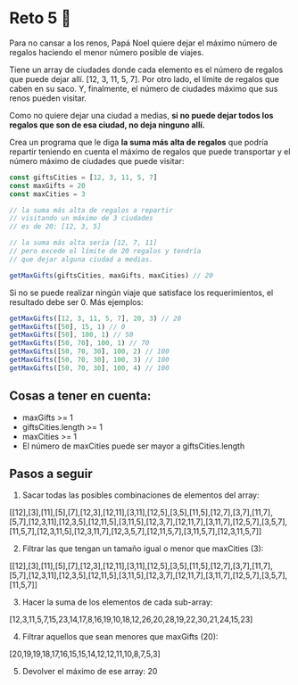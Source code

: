 # Reto 5 🔴

Para no cansar a los renos, Papá Noel quiere dejar el máximo número de regalos haciendo el menor número posible de viajes.

Tiene un array de ciudades donde cada elemento es el número de regalos que puede dejar allí. [12, 3, 11, 5, 7]. Por otro lado, el límite de regalos que caben en su saco. Y, finalmente, el número de ciudades máximo que sus renos pueden visitar.

Como no quiere dejar una ciudad a medias, **si no puede dejar todos los regalos que son de esa ciudad, no deja ninguno allí.**

Crea un programa que le diga **la suma más alta de regalos** que podría repartir teniendo en cuenta el máximo de regalos que puede transportar y el número máximo de ciudades que puede visitar:

```js
const giftsCities = [12, 3, 11, 5, 7]
const maxGifts = 20
const maxCities = 3

// la suma más alta de regalos a repartir
// visitando un máximo de 3 ciudades
// es de 20: [12, 3, 5]

// la suma más alta sería [12, 7, 11]
// pero excede el límite de 20 regalos y tendría
// que dejar alguna ciudad a medias.

getMaxGifts(giftsCities, maxGifts, maxCities) // 20
```

Si no se puede realizar ningún viaje que satisface los requerimientos, el resultado debe ser 0. Más ejemplos:

```js
getMaxGifts([12, 3, 11, 5, 7], 20, 3) // 20
getMaxGifts([50], 15, 1) // 0
getMaxGifts([50], 100, 1) // 50
getMaxGifts([50, 70], 100, 1) // 70
getMaxGifts([50, 70, 30], 100, 2) // 100
getMaxGifts([50, 70, 30], 100, 3) // 100
getMaxGifts([50, 70, 30], 100, 4) // 100
```

## Cosas a tener en cuenta:

 - maxGifts >= 1
 - giftsCities.length >= 1
 - maxCities >= 1
 - El número de maxCities puede ser mayor a giftsCities.length

 ## Pasos a seguir
 1) Sacar todas las posibles combinaciones de elementos del array:

[[12],[3],[11],[5],[7],[12,3],[12,11],[3,11],[12,5],[3,5],[11,5],[12,7],[3,7],[11,7],[5,7],[12,3,11],[12,3,5],[12,11,5],[3,11,5],[12,3,7],[12,11,7],[3,11,7],[12,5,7],[3,5,7],[11,5,7],[12,3,11,5],[12,3,11,7],[12,3,5,7],[12,11,5,7],[3,11,5,7],[12,3,11,5,7]]

2) Filtrar las que tengan un tamaño igual o menor que maxCities (3):

[[12],[3],[11],[5],[7],[12,3],[12,11],[3,11],[12,5],[3,5],[11,5],[12,7],[3,7],[11,7],[5,7],[12,3,11],[12,3,5],[12,11,5],[3,11,5],[12,3,7],[12,11,7],[3,11,7],[12,5,7],[3,5,7],[11,5,7]]

3) Hacer la suma de los elementos de cada sub-array:

[12,3,11,5,7,15,23,14,17,8,16,19,10,18,12,26,20,28,19,22,30,21,24,15,23]

4) Filtrar aquellos que sean menores que maxGifts (20):

[20,19,19,18,17,16,15,15,14,12,12,11,10,8,7,5,3]

5) Devolver el máximo de ese array: 20